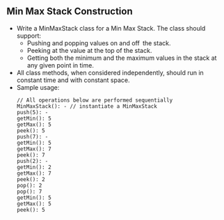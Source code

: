 ## Min Max Stack Construction

- Write a MinMaxStack class for a Min Max Stack. The class should support:
    * Pushing and popping values on and off the stack.
    * Peeking at the value at the top of the stack.
    * Getting both the minimum and the maximum values in the stack at any given point in time.
- All class methods, when considered independently, should run in constant time and with constant space.
- Sample usage:
    ~~~
    // All operations below are performed sequentially
    MinMaxStack(): - // instantiate a MinMaxStack
    push(5): -
    getMin(): 5
    getMax(): 5
    peek(): 5
    push(7): -
    getMin(): 5
    getMax(): 7
    peek(): 7
    push(2): -
    getMin(): 2
    getMax(): 7
    peek(): 2
    pop(): 2
    pop(): 7
    getMin(): 5
    getMax(): 5
    peek(): 5
    ~~~